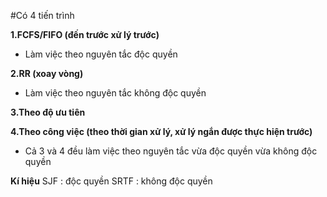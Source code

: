 #Có 4 tiến trình

**1.FCFS/FIFO (đến trước xử lý trước)**

- Làm việc theo nguyên tắc độc quyền

**2.RR (xoay vòng)**

- Làm việc theo nguyên tắc không độc quyền

**3.Theo độ ưu tiên**

**4.Theo công việc (theo thời gian xử lý, xử lý ngắn được thực hiện trước)**

- Cả 3 và 4 đều làm việc theo nguyên tắc vừa độc quyền vừa không độc quyền

**Kí hiệu**
SJF : độc quyền
SRTF : không độc quyền
